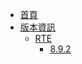 * [首頁](/#/?id=main)
* [版本資訊](RELEASE/README)
    * [RTE](RELEASE/RTE/README)
        * [8.9.2](RELEASE/RTE/8.9.2)